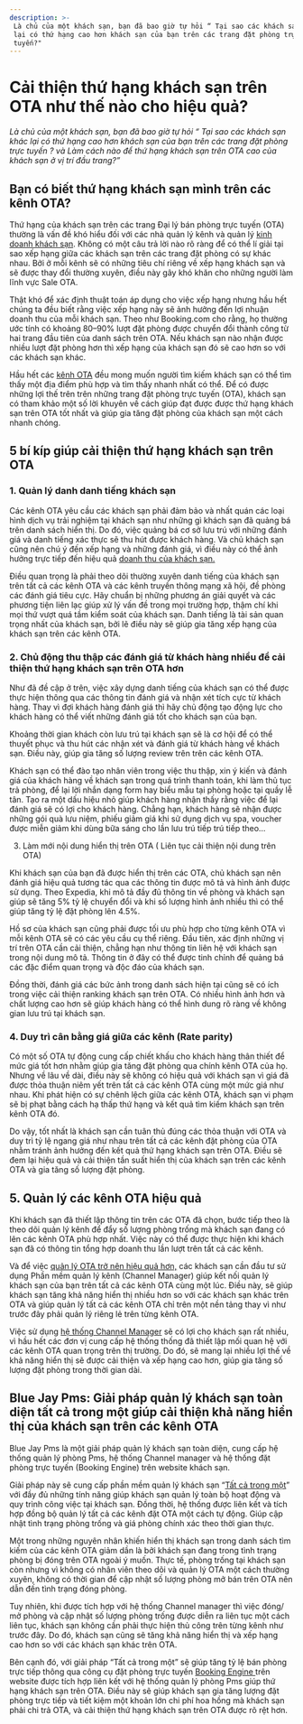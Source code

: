 ```yaml
---
description: >-
 Là chủ của một khách sạn, bạn đã bao giờ tự hỏi “ Tại sao các khách sạn khác
 lại có thứ hạng cao hơn khách sạn của bạn trên các trang đặt phòng trực
 tuyến?"
---
```


# Cải thiện thứ hạng khách sạn trên OTA như thế nào cho hiệu quả?

_Là chủ của một khách sạn, bạn đã bao giờ tự hỏi “ Tại sao các khách sạn khác lại có thứ hạng cao hơn khách sạn của bạn trên các trang đặt phòng trực tuyến ? và Làm cách nào để thứ hạng khách sạn trên OTA cao của khách sạn ở vị trí đầu trang?”_

## Bạn có biết thứ hạng khách sạn mình trên các kênh OTA?

Thứ hạng của khách sạn trên các trang Đại lý bán phòng trực tuyến (OTA) thường là vấn đề khó hiểu đối với các nhà quản lý kênh và quản lý [kinh doanh khách sạn](https://bluejaypms.com/article/kinh-doanh-khach-san-can-chuan-bi-gi-154). Không có một câu trả lời nào rõ ràng để có thể lí giải tại sao xếp hạng giữa các khách sạn trên các trang đặt phòng có sự khác nhau. Bởi ở mỗi kênh sẽ có những tiêu chí riêng về xếp hạng khách sạn và sẽ được thay đổi thường xuyên, điều này gây khó khăn cho những người làm lĩnh vực Sale OTA.

Thật khó để xác định thuật toán áp dụng cho việc xếp hạng nhưng hầu hết chúng ta đều biết rằng việc xếp hạng này sẽ ảnh hưởng đến lợi nhuận doanh thu của mỗi khách sạn. Theo như Booking.com cho rằng, họ thường ước tính có khoảng 80–90% lượt đặt phòng được chuyển đổi thành công từ hai trang đầu tiên của danh sách trên OTA. Nếu khách sạn nào nhận được nhiều lượt đặt phòng hơn thì xếp hạng của khách sạn đó sẽ cao hơn so với các khách sạn khác.

Hầu hết các [kênh OTA](https://bluejaypms.com/article/cach-quan-ly-kenh-ota-hieu-qua-giup-tang-doanh-th-93) đều mong muốn người tìm kiếm khách sạn có thể tìm thấy một địa điểm phù hợp và tìm thấy nhanh nhất có thể. Để có được những lợi thế trên trên những trang đặt phòng trực tuyến (OTA), khách sạn có tham khảo một số lời khuyên về cách giúp đạt được được thứ hạng khách sạn trên OTA tốt nhất và giúp gia tăng đặt phòng của khách sạn một cách nhanh chóng.

## 5 bí kíp giúp cải thiện thứ hạng khách sạn trên OTA

### 1. Quản lý danh danh tiếng khách sạn

Các kênh OTA yêu cầu các khách sạn phải đảm bảo và nhất quán các loại hình dịch vụ trải nghiệm tại khách sạn như những gì khách sạn đã quảng bá trên danh sách hiển thị. Do đó, việc quảng bá cơ sở lưu trú với những đánh giá và danh tiếng xác thực sẽ thu hút được khách hàng. Và chủ khách sạn cũng nên chú ý đến xếp hạng và những đánh giá, vì điều này có thể ảnh hưởng trực tiếp đến hiệu quả [doanh thu của khách sạn.](https://bluejaypms.com/article/ke-hoach-kinh-doanh-doanh-thu-sau-dich-159)

Điều quan trọng là phải theo dõi thường xuyên danh tiếng của khách sạn trên tất cả các kênh OTA và các kênh truyền thông mạng xã hội, đề phòng các đánh giá tiêu cực. Hãy chuẩn bị những phương án giải quyết và các phương tiện liên lạc giúp xử lý vấn đề trong mọi trường hợp, thậm chí khi mọi thứ vượt quá tầm kiểm soát của khách sạn. Danh tiếng là tài sản quan trọng nhất của khách sạn, bởi lẽ điều này sẽ giúp gia tăng xếp hạng của khách sạn trên các kênh OTA.

### 2. Chủ động thu thập các đánh giá từ khách hàng nhiều để cải thiện thứ hạng khách sạn trên OTA hơn

Như đã đề cập ở trên, việc xây dựng danh tiếng của khách sạn có thể được thực hiện thông qua các thông tin đánh giá và nhận xét tích cực từ khách hàng. Thay vì đợi khách hàng đánh giá thì hãy chủ động tạo động lực cho khách hàng có thể viết những đánh giá tốt cho khách sạn của bạn.

Khoảng thời gian khách còn lưu trú tại khách sạn sẽ là cơ hội để có thể thuyết phục và thu hút các nhận xét và đánh giá từ khách hàng về khách sạn. Điều này, giúp gia tăng số lượng review trên trên các kênh OTA.

Khách sạn có thể đào tạo nhân viên trong việc thu thập, xin ý kiến và đánh giá của khách hàng về khách sạn trong quá trình thanh toán, khi làm thủ tục trả phòng, để lại lời nhắn dạng form hay biểu mẫu tại phòng hoặc tại quầy lễ tân. Tạo ra một dấu hiệu nhỏ giúp khách hàng nhận thấy rằng việc để lại đánh giá sẽ có lợi cho khách hàng. Chẳng hạn, khách hàng sẽ nhận được những gói quà lưu niệm, phiếu giảm giá khi sử dụng dịch vụ spa, voucher được miễn giảm khi dùng bữa sáng cho lần lưu trú tiếp trú tiếp theo…

3. Làm mới nội dung hiển thị trên OTA ( Liên tục cải thiện nội dung trên OTA)

Khi khách sạn của bạn đã được hiển thị trên các OTA, chủ khách sạn nên đánh giá hiệu quả tương tác qua các thông tin được mô tả và hình ảnh được sử dụng. Theo Expedia, khi mô tả đầy đủ thông tin về phòng và khách sạn giúp sẽ tăng 5% tỷ lệ chuyển đổi và khi số lượng hình ảnh nhiều thì có thể giúp tăng tỷ lệ đặt phòng lên 4.5%.

Hồ sơ của khách sạn cũng phải được tối ưu phù hợp cho từng kênh OTA vì mỗi kênh OTA sẽ có các yêu cầu cụ thể riêng. Đầu tiên, xác định những vị trí trên OTA cần cải thiện, chẳng hạn như thông tin liên hệ với khách sạn trong nội dung mô tả. Thông tin ở đây có thể được tinh chỉnh để quảng bá các đặc điểm quan trọng và độc đáo của khách sạn.

Đồng thời, đánh giá các bức ảnh trong danh sách hiện tại cũng sẽ có ích trong việc cải thiện ranking khách sạn trên OTA. Có nhiều hình ảnh hơn và chất lượng cao hơn sẽ giúp khách hàng có thể hình dung rõ ràng về không gian lưu trú tại khách sạn.

### 4. Duy trì cân bằng giá giữa các kênh (Rate parity)

Có một số OTA tự động cung cấp chiết khấu cho khách hàng thân thiết để mức giá tốt hơn nhằm giúp gia tăng đặt phòng qua chính kênh OTA của họ. Nhưng về lâu về dài, điều này sẽ không có hiệu quả với khách sạn vì giá đã được thỏa thuận niêm yết trên tất cả các kênh OTA cùng một mức giá như nhau. Khi phát hiện có sự chênh lệch giữa các kênh OTA, khách sạn vi phạm sẽ bị phạt bằng cách hạ thấp thứ hạng và kết quả tìm kiếm khách sạn trên kênh OTA đó.

Do vậy, tốt nhất là khách sạn cần tuân thủ đúng các thỏa thuận với OTA và duy trì tỷ lệ ngang giá như nhau trên tất cả các kênh đặt phòng của OTA nhằm tránh ảnh hưởng đến kết quả thứ hạng khách sạn trên OTA. Điều sẽ đem lại hiệu quả và cải thiện tần suất hiển thị của khách sạn trên các kênh OTA và gia tăng số lượng đặt phòng.

## 5. Quản lý các kênh OTA hiệu quả

Khi khách sạn đã thiết lập thông tin trên các OTA đã chọn, bước tiếp theo là theo dõi quản lý kênh để đẩy số lượng phòng trống mà khách sạn đang có lên các kênh OTA phù hợp nhất. Việc này có thể được thực hiện khi khách sạn đã có thông tin tổng hợp doanh thu lần lượt trên tất cả các kênh.

Và để việc [quản lý OTA trở nên hiệu quả hơn,](https://bluejaypms.com/article/cach-cai-thien-su-nhan-dien-cua-khach-san-tren-cac-kenh-ota-96) các khách sạn cần đầu tư sử dụng Phần mềm quản lý kênh (Channel Manager) giúp kết nối quản lý khách sạn của bạn trên tất cả các kênh OTA cùng một lúc. Điều này, sẽ giúp khách sạn tăng khả năng hiển thị nhiều hơn so với các khách sạn khác trên OTA và giúp quản lý tất cả các kênh OTA chỉ trên một nền tảng thay vì như trước đây phải quản lý riêng lẻ trên từng kênh OTA.

Việc sử dụng [hệ thống Channel Manager](https://bluejaypms.com/article/channel-manager-la-gi-va-cach-dung-channel-manager-94) sẽ có lợi cho khách sạn rất nhiều, vì hầu hết các đơn vị cung cấp hệ thống thống đã thiết lập mối quan hệ với các kênh OTA quan trọng trên thị trường. Do đó, sẽ mang lại nhiều lợi thế về khả năng hiển thị sẽ được cải thiện và xếp hạng cao hơn, giúp gia tăng số lượng đặt phòng trong thời gian dài.

## Blue Jay Pms: Giải pháp quản lý khách sạn toàn diện tất cả trong một giúp cải thiện khả năng hiển thị của khách sạn trên các kênh OTA

Blue Jay Pms là một giải pháp quản lý khách sạn toàn diện, cung cấp hệ thống quản lý phòng Pms, hệ thống Channel manager và hệ thống đặt phòng trực tuyến (Booking Engine) trên website khách sạn.

Giải pháp này sẽ cung cấp phần mềm quản lý khách sạn “[Tất cả trong một](https://bluejaypms.com/article/6-ly-do-lua-chon-he-thong-phan-mem-quan-ly-khach-san-106)” với đầy đủ những tính năng giúp khách sạn quản lý toàn bộ hoạt động và quy trình công việc tại khách sạn. Đồng thời, hệ thống được liên kết và tích hợp đồng bộ quản lý tất cả các kênh đặt OTA một cách tự động. Giúp cập nhật tình trạng phòng trống và giá phòng chính xác theo thời gian thực.

Một trong những nguyên nhân khiến hiển thị khách sạn trong danh sách tìm kiếm của các kênh OTA giảm dần là bởi khách sạn đang trong tình trạng phòng bị đóng trên OTA ngoài ý muốn. Thực tế, phòng trống tại khách sạn còn nhưng vì không có nhân viên theo dõi và quản lý OTA một cách thường xuyên, không có thời gian để cập nhật số lượng phòng mở bán trên OTA nên dẫn đến tình trạng đóng phòng.

Tuy nhiên, khi được tích hợp với hệ thống Channel manager thì việc đóng/ mở phòng và cập nhật số lượng phòng trống được diễn ra liên tục một cách liên tục, khách sạn không cần phải thực hiện thủ công trên từng kênh như trước đây. Do đó, khách sạn cũng sẽ tăng khả năng hiển thị và xếp hạng cao hơn so với các khách sạn khác trên OTA.

Bên cạnh đó, với giải pháp “Tất cả trong một” sẽ giúp tăng tỷ lệ bán phòng trực tiếp thông qua công cụ đặt phòng trực tuyến [Booking Engine ](https://bluejaypms.com/article/su-khac-nhau-giua-hotel-booking-engine-va-contact-form-87)trên website được tích hợp liên kết với hệ thống quản lý phòng Pms giúp thứ hạng khách sạn trên OTA. Điều này sẽ giúp khách sạn gia tăng lượng đặt phòng trực tiếp và tiết kiệm một khoản lớn chi phí hoa hồng mà khách sạn phải chi trả OTA, và cải thiện thứ hạng khách sạn trên OTA được rõ rệt hơn.
